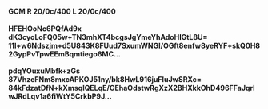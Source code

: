 #### GCM R 20/0c/400 L 20/0c/400
**HFEHOoNc6PQfAd9x**<br/>**dK3cyoLoFQ05w+TN3mhXT4bcgsJgYmeYhAdoHIGtL8U=**<br/>**11l+w6Ndszjm+d5U843K8FUud7SxumWNGI/OGft8enfw8yeRYF+skQ0H82GypPvTpwEEmBqmtiego6MC...**<br/><br/>
**pdqYOuxuMbfk+zGs**<br/>**87VhzeFNm8mxcAPKOJ51ny/bk8HwL916juFIuJwSRXc=**<br/>**84kFdzatDfN+kXmsqlQELqE/GEhaOdstwRgXzX2BHXkkOhD496FFaJqrlwJRdLqv1a6fiWtY5CrkbP9J...**